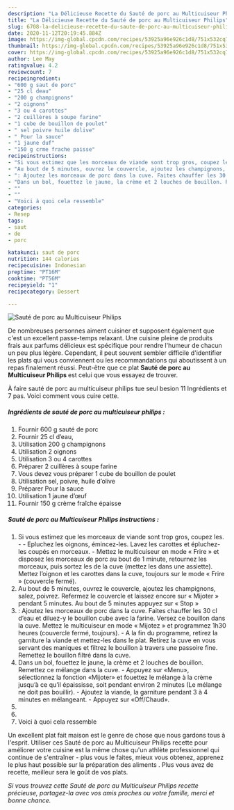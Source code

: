 ```yaml
---
description: "La Délicieuse Recette du Sauté de porc au Multicuiseur Philips"
title: "La Délicieuse Recette du Sauté de porc au Multicuiseur Philips"
slug: 6708-la-delicieuse-recette-du-saute-de-porc-au-multicuiseur-philips
date: 2020-11-12T20:19:45.884Z
image: https://img-global.cpcdn.com/recipes/53925a96e926c1d8/751x532cq70/saute-de-porc-au-multicuiseur-philips-photo-principale-de-la-recette.jpg
thumbnail: https://img-global.cpcdn.com/recipes/53925a96e926c1d8/751x532cq70/saute-de-porc-au-multicuiseur-philips-photo-principale-de-la-recette.jpg
cover: https://img-global.cpcdn.com/recipes/53925a96e926c1d8/751x532cq70/saute-de-porc-au-multicuiseur-philips-photo-principale-de-la-recette.jpg
author: Lee May
ratingvalue: 4.2
reviewcount: 7
recipeingredient:
- "600 g saut de porc"
- "25 cl deau"
- "200 g champignons"
- "2 oignons"
- "3 ou 4 carottes"
- "2 cuillères à soupe farine"
- "1 cube de bouillon de poulet"
- " sel poivre huile dolive"
- " Pour la sauce"
- "1 jaune duf"
- "150 g crme frache paisse"
recipeinstructions:
- "Si vous estimez que les morceaux de viande sont trop gros, coupez les.  Epluchez les oignons, émincez-les. Lavez les carottes et épluchez-les coupés en morceaux.  Mettez le multicuiseur en mode « Frire » et disposez les morceaux de porc au bout de 1 minute, retournez les morceaux, puis sortez les de la cuve (mettez les dans une assiette). Mettez l’oignon et les carottes dans la cuve, toujours sur le mode « Frire » (couvercle fermé)."
- "Au bout de 5 minutes, ouvrez le couvercle, ajoutez les champignons, salez, poivrez. Refermez le couvercle et laissez encore sur « Mijoter » pendant 5 minutes. Au bout de 5 minutes appuyez sur « Stop »"
- ": Ajoutez les morceaux de porc dans la cuve. Faites chauffer les 30 cl d’eau et diluez-y le bouillon cube avec la farine. Versez ce bouillon dans la cuve. Mettez le multicuiseur en mode « Mijotez » et programmez 1h30 heures (couvercle fermé, toujours). A la fin du programme, retirez la garniture la viande et mettez-les dans le plat. Retirez la cuve en vous servant des maniques et filtrez le bouillon à travers une passoire fine. Remettez le bouillon filtré dans la cuve."
- "Dans un bol, fouettez le jaune, la crème et 2 louches de bouillon. Remettez ce mélange dans la cuve. Appuyez sur «Menu», sélectionnez la fonction «Mijoter» et fouettez le mélange à la crème jusqu’à ce qu’il épaississe, soit pendant environ 2 minutes (Le mélange ne doit pas bouillir). Ajoutez la viande, la garniture pendant 3 à 4 minutes en mélangeant. Appuyez sur «Off/Chaud»."
- ""
- ""
- "Voici à quoi cela ressemble"
categories:
- Resep
tags:
- saut
- de
- porc

katakunci: saut de porc 
nutrition: 144 calories
recipecuisine: Indonesian
preptime: "PT16M"
cooktime: "PT56M"
recipeyield: "1"
recipecategory: Dessert

---
```



![Sauté de porc au Multicuiseur Philips](https://img-global.cpcdn.com/recipes/53925a96e926c1d8/751x532cq70/saute-de-porc-au-multicuiseur-philips-photo-principale-de-la-recette.jpg)

De nombreuses personnes aiment cuisiner et supposent également que c'est un excellent passe-temps relaxant. Une cuisine pleine de produits frais aux parfums délicieux est spécifique pour rendre l'humeur de chacun un peu plus légère. Cependant, il peut souvent sembler difficile d'identifier les plats qui vous conviennent ou les recommandations qui aboutissent à un repas finalement réussi. Peut-être que ce plat <strong> Sauté de porc au Multicuiseur Philips </strong> est celui que vous essayez de trouver.

<!--inarticleads1-->

À faire sauté de porc au multicuiseur philips tue seul besion 11 Ingrédients et 7 pas. Voici comment vous cuire cette.

##### Ingrédients de sauté de porc au multicuiseur philips :

1. Fournir 600 g sauté de porc
1. Fournir 25 cl d’eau,
1. Utilisation 200 g champignons
1. Utilisation 2 oignons
1. Utilisation 3 ou 4 carottes
1. Préparer 2 cuillères à soupe farine
1. Vous devez vous préparer 1 cube de bouillon de poulet
1. Utilisation  sel, poivre, huile d’olive
1. Préparer  Pour la sauce
1. Utilisation 1 jaune d’œuf
1. Fournir 150 g crème fraîche épaisse




<!--inarticleads2-->

##### Sauté de porc au Multicuiseur Philips instructions :

1. Si vous estimez que les morceaux de viande sont trop gros, coupez les. -  - Epluchez les oignons, émincez-les. Lavez les carottes et épluchez-les coupés en morceaux.  - Mettez le multicuiseur en mode « Frire » et disposez les morceaux de porc au bout de 1 minute, retournez les morceaux, puis sortez les de la cuve (mettez les dans une assiette). Mettez l’oignon et les carottes dans la cuve, toujours sur le mode « Frire » (couvercle fermé).
1. Au bout de 5 minutes, ouvrez le couvercle, ajoutez les champignons, salez, poivrez. Refermez le couvercle et laissez encore sur « Mijoter » pendant 5 minutes. Au bout de 5 minutes appuyez sur « Stop »
1. : Ajoutez les morceaux de porc dans la cuve. Faites chauffer les 30 cl d’eau et diluez-y le bouillon cube avec la farine. Versez ce bouillon dans la cuve. Mettez le multicuiseur en mode « Mijotez » et programmez 1h30 heures (couvercle fermé, toujours). - A la fin du programme, retirez la garniture la viande et mettez-les dans le plat. Retirez la cuve en vous servant des maniques et filtrez le bouillon à travers une passoire fine. Remettez le bouillon filtré dans la cuve.
1. Dans un bol, fouettez le jaune, la crème et 2 louches de bouillon. Remettez ce mélange dans la cuve. - Appuyez sur «Menu», sélectionnez la fonction «Mijoter» et fouettez le mélange à la crème jusqu’à ce qu’il épaississe, soit pendant environ 2 minutes (Le mélange ne doit pas bouillir). - Ajoutez la viande, la garniture pendant 3 à 4 minutes en mélangeant. - Appuyez sur «Off/Chaud».
1. 
1. 
1. Voici à quoi cela ressemble




<!--inarticleads1-->

<p>
Un excellent plat fait maison est le genre de chose que nous gardons tous à l'esprit. Utiliser ces Sauté de porc au Multicuiseur Philips recette pour améliorer votre cuisine est la même chose qu'un athlète professionnel qui continue de s'entraîner - plus vous le faites, mieux vous obtenez, apprenez le plus haut possible sur la préparation des aliments . Plus vous avez de recette, meilleur sera le goût de vos plats.
</p>

<p>
<i>Si vous trouvez cette Sauté de porc au Multicuiseur Philips recette précieuse, partagez-la avec vos amis proches ou votre famille, merci et bonne chance.</i>
</p>
